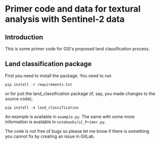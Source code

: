 # Primer code and data for textural analysis with Sentinel-2 data

## Introduction
This is some primer code for GSI's proposed land classification process. 

## Land classification package
First you need to install the package. You need to run

```pip install -r requirements.txt```

or for just the land_classification package (if, say, you made changes to the source code),

```pip install -e land_classification```

An example is available in `example.py`. The same with some more information is available in `notebooks/LC_Primer.py`.

The code is not free of bugs so please let me know if there is something you cannot fix by creating an issue in GitLab.
